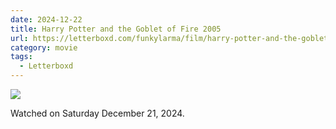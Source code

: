 ```yaml
---
date: 2024-12-22
title: Harry Potter and the Goblet of Fire 2005
url: https://letterboxd.com/funkylarma/film/harry-potter-and-the-goblet-of-fire/
category: movie
tags:
  - Letterboxd
---
```


![](https://a.ltrbxd.com/resized/film-poster/5/1/4/5/0/51450-harry-potter-and-the-goblet-of-fire-0-600-0-900-crop.jpg?v=6b5c9896c9)

Watched on Saturday December 21, 2024.
